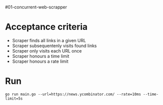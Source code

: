 #01-concurrent-web-scrapper

# Acceptance criteria
- Scraper finds all links in a given URL
- Scraper subsequentenly visits found links
- Scraper only visits each URL once
- Scraper honours a time limit
- Scraper honours a rate limit

# Run
```
go run main.go --url=https://news.ycombinator.com/ --rate=10ms --time-limit=5s